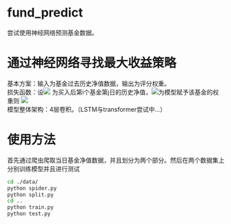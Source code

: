 # fund_predict
尝试使用神经网络预测基金数据。
# 通过神经网络寻找最大收益策略
基本方案：输入为基金过去历史净值数据，输出为评分权重。<br>
损失函数：设<img src="http://latex.codecogs.com/gif.latex?T_{i,j}" />
为买入后第i个基金第j日的历史净值，<img src="http://latex.codecogs.com/gif.latex?W_{i}" />为模型赋予该基金的权重则
<img src="http://latex.codecogs.com/gif.latex? Loss=\frac{\sum_{i}{w_i\sum_{j=0}^{80}{T_{i,j}/T_{i,0}}}}{\sum_{i}w_i}" /><br>
模型整体架构：4层卷积。（LSTM与transformer尝试中...）
# 使用方法
首先通过爬虫爬取当日基金净值数据，并且划分为两个部分。然后在两个数据集上分别训练模型并且进行测试
```sh
cd ./data/
python spider.py
python split.py
cd ..
python train.py
python test.py
```
